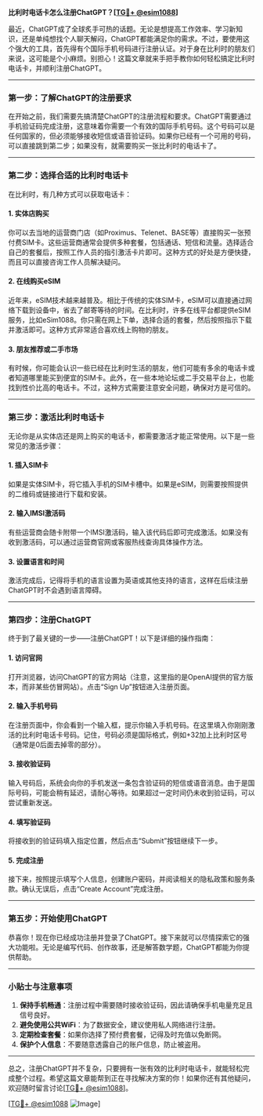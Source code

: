 **比利时电话卡怎么注册ChatGPT？[[TG💪+ @esim1088](https://t.me/s/esim1088)]**

最近，ChatGPT成了全球炙手可热的话题。无论是想提高工作效率、学习新知识，还是单纯想找个人聊天解闷，ChatGPT都能满足你的需求。不过，要使用这个强大的工具，首先得有个国际手机号码进行注册认证。对于身在比利时的朋友们来说，这可能是个小麻烦。别担心！这篇文章就来手把手教你如何轻松搞定比利时电话卡，并顺利注册ChatGPT。

---

### **第一步：了解ChatGPT的注册要求**
在开始之前，我们需要先搞清楚ChatGPT的注册流程和要求。ChatGPT需要通过手机验证码完成注册，这意味着你需要一个有效的国际手机号码。这个号码可以是任何国家的，但必须能够接收短信或语音验证码。如果你已经有一个可用的号码，可以直接跳到第二步；如果没有，就需要购买一张比利时的电话卡了。

---

### **第二步：选择合适的比利时电话卡**
在比利时，有几种方式可以获取电话卡：

#### **1. 实体店购买**
你可以去当地的运营商门店（如Proximus、Telenet、BASE等）直接购买一张预付费SIM卡。这些运营商通常会提供多种套餐，包括通话、短信和流量。选择适合自己的套餐后，按照工作人员的指引激活卡片即可。这种方式的好处是方便快捷，而且可以直接咨询工作人员解决疑问。

#### **2. 在线购买eSIM**
近年来，eSIM技术越来越普及。相比于传统的实体SIM卡，eSIM可以直接通过网络下载到设备中，省去了邮寄等待的时间。在比利时，许多在线平台都提供eSIM服务，比如eSim1088。你只需在网上下单，选择合适的套餐，然后按照指示下载并激活即可。这种方式非常适合喜欢线上购物的朋友。

#### **3. 朋友推荐或二手市场**
有时候，你可能会认识一些已经在比利时生活的朋友，他们可能有多余的电话卡或者知道哪里能买到便宜的SIM卡。此外，在一些本地论坛或二手交易平台上，也能找到性价比高的电话卡。不过，这种方式需要注意安全问题，确保对方是可信的。

---

### **第三步：激活比利时电话卡**
无论你是从实体店还是网上购买的电话卡，都需要激活才能正常使用。以下是一些常见的激活步骤：

#### **1. 插入SIM卡**
如果是实体SIM卡，将它插入手机的SIM卡槽中。如果是eSIM，则需要按照提供的二维码或链接进行下载和安装。

#### **2. 输入IMSI激活码**
有些运营商会随卡附带一个IMSI激活码，输入该代码后即可完成激活。如果没有收到激活码，可以通过运营商官网或客服热线查询具体操作方法。

#### **3. 设置语言和时间**
激活完成后，记得将手机的语言设置为英语或其他支持的语言，这样在后续注册ChatGPT时不会遇到语言障碍。

---

### **第四步：注册ChatGPT**
终于到了最关键的一步——注册ChatGPT！以下是详细的操作指南：

#### **1. 访问官网**
打开浏览器，访问ChatGPT的官方网站（注意，这里指的是OpenAI提供的官方版本，而非某些仿冒网站）。点击“Sign Up”按钮进入注册页面。

#### **2. 输入手机号码**
在注册页面中，你会看到一个输入框，提示你输入手机号码。在这里填入你刚刚激活的比利时电话卡号码。记住，号码必须是国际格式，例如+32加上比利时区号（通常是0后面去掉零的部分）。

#### **3. 接收验证码**
输入号码后，系统会向你的手机发送一条包含验证码的短信或语音消息。由于是国际号码，可能会稍有延迟，请耐心等待。如果超过一定时间仍未收到验证码，可以尝试重新发送。

#### **4. 填写验证码**
将接收到的验证码填入指定位置，然后点击“Submit”按钮继续下一步。

#### **5. 完成注册**
接下来，按照提示填写个人信息，创建账户密码，并阅读相关的隐私政策和服务条款。确认无误后，点击“Create Account”完成注册。

---

### **第五步：开始使用ChatGPT**
恭喜你！现在你已经成功注册并登录了ChatGPT。接下来就可以尽情探索它的强大功能啦。无论是编写代码、创作故事，还是解答数学题，ChatGPT都能为你提供帮助。

---

### **小贴士与注意事项**
1. **保持手机畅通**：注册过程中需要随时接收验证码，因此请确保手机电量充足且信号良好。
2. **避免使用公共WiFi**：为了数据安全，建议使用私人网络进行注册。
3. **定期检查套餐**：如果你选择了预付费套餐，记得及时充值以免断网。
4. **保护个人信息**：不要随意透露自己的账户信息，防止被盗用。

---

总之，注册ChatGPT并不复杂，只要拥有一张有效的比利时电话卡，就能轻松完成整个过程。希望这篇文章能帮到正在寻找解决方案的你！如果你还有其他疑问，欢迎随时留言讨论[[TG💪+ @esim1088](https://t.me/s/esim1088)]。

[[TG💪+ @esim1088](https://t.me/s/esim1088) ![Image](https://i.postimg.cc/4NQfJmqS/Snipaste-2025-05-13-00-14-12.png)]